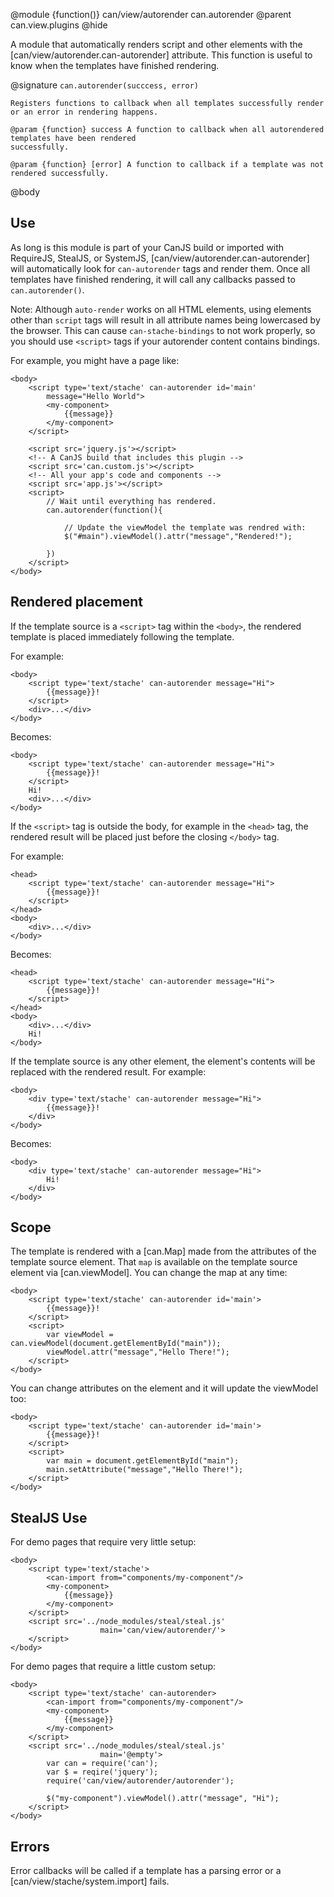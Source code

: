 @module {function()} can/view/autorender can.autorender
@parent can.view.plugins
@hide

A module that automatically renders script and other elements with
the [can/view/autorender.can-autorender] attribute. This function is useful to know when
the templates have finished rendering.

@signature `can.autorender(succcess, error)`

	Registers functions to callback when all templates successfully render or an error in rendering happens.

	@param {function} success A function to callback when all autorendered templates have been rendered
	successfully.

	@param {function} [error] A function to callback if a template was not rendered successfully.

@body

## Use

As long is this module is part of your CanJS build or imported with RequireJS, StealJS, or SystemJS,
[can/view/autorender.can-autorender] will automatically look for `can-autorender` tags and render them.  Once
all templates have finished rendering, it will call any callbacks passed to `can.autorender()`.

Note: Although `auto-render` works on all HTML elements, using elements other than `script` tags will result in all attribute names being lowercased by the browser. This can cause `can-stache-bindings` to not work properly, so you should use `<script>` tags if your autorender content contains bindings.

For example, you might have a page like:

```
<body>
	<script type='text/stache' can-autorender id='main'
		message="Hello World">
		<my-component>
			{{message}}
		</my-component>
	</script>

	<script src='jquery.js'></script>
	<!-- A CanJS build that includes this plugin -->
	<script src='can.custom.js'></script>
	<!-- All your app's code and components -->
	<script src='app.js'></script>
	<script>
		// Wait until everything has rendered.
		can.autorender(function(){

			// Update the viewModel the template was rendred with:
			$("#main").viewModel().attr("message","Rendered!");

		})
	</script>
</body>
```

## Rendered placement

If the template source is a `<script>` tag within the `<body>`, the rendered template is placed
immediately following the template.

For example:

```
<body>
	<script type='text/stache' can-autorender message="Hi">
		{{message}}!
	</script>
	<div>...</div>
</body>
```

Becomes:

```
<body>
	<script type='text/stache' can-autorender message="Hi">
		{{message}}!
	</script>
	Hi!
	<div>...</div>
</body>
```

If the `<script>` tag is outside the body, for example in the `<head>`
tag, the rendered result will be placed just before the closing `</body>` tag.

For example:

```
<head>
	<script type='text/stache' can-autorender message="Hi">
		{{message}}!
	</script>
</head>
<body>
	<div>...</div>
</body>
```

Becomes:

```
<head>
	<script type='text/stache' can-autorender message="Hi">
		{{message}}!
	</script>
</head>
<body>
	<div>...</div>
	Hi!
</body>
```

If the template source is any other element, the element's contents will be replaced with the rendered result.  For example:

```
<body>
	<div type='text/stache' can-autorender message="Hi">
		{{message}}!
	</div>
</body>
```

Becomes:

```
<body>
	<div type='text/stache' can-autorender message="Hi">
		Hi!
	</div>
</body>
```

## Scope

The template is rendered with a [can.Map] made from the attributes of the
template source element.  That `map` is available on the
template source element via [can.viewModel].  You can
change the map at any time:

```
<body>
	<script type='text/stache' can-autorender id='main'>
		{{message}}!
	</script>
	<script>
		var viewModel = can.viewModel(document.getElementById("main"));
		viewModel.attr("message","Hello There!");
	</script>
</body>
```

You can change attributes on the element and it will update the
viewModel too:

```
<body>
	<script type='text/stache' can-autorender id='main'>
		{{message}}!
	</script>
	<script>
		var main = document.getElementById("main");
		main.setAttribute("message","Hello There!");
	</script>
</body>
```



## StealJS Use

For demo pages that require very little setup:

```
<body>
	<script type='text/stache'>
		<can-import from="components/my-component"/>
		<my-component>
			{{message}}
		</my-component>
	</script>
	<script src='../node_modules/steal/steal.js'
					main='can/view/autorender/'>
	</script>
</body>
```

For demo pages that require a little custom setup:

```
<body>
	<script type='text/stache' can-autorender>
		<can-import from="components/my-component"/>
		<my-component>
			{{message}}
		</my-component>
	</script>
	<script src='../node_modules/steal/steal.js'
					main='@empty'>
		var can = require('can');
		var $ = reqire('jquery');
		require('can/view/autorender/autorender');

		$("my-component").viewModel().attr("message", "Hi");
	</script>
</body>
```





## Errors

Error callbacks will be called if a template has a parsing error or
a [can/view/stache/system.import] fails.
